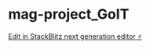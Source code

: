 # mag-project_GoIT

[Edit in StackBlitz next generation editor ⚡️](https://stackblitz.com/~/github.com/SwissLana/mag-project_GoIT)